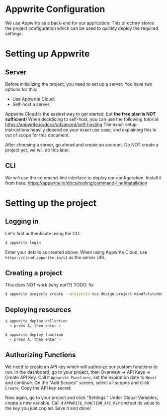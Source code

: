 # Appwrite Configuration

We use Appwrite as a back-end for our application.
This directory stores the project configuration which can be used to quickly deploy the required settings.


# Setting up Appwrite

## Server

Before initializing the project, you need to set up a server. You have two options for this:
- Use Appwrite Cloud;
- Self-host a server.

Appwrite Cloud is the easiest way to get started, but **the free plan is NOT sufficient!**
When decididing to self-host, you can use the following tutorial: https://appwrite.io/docs/advanced/self-hosting
The exact setup instructions heavily depend on your exact use case, and explaining this is out of scope
for this document.

After choosing a server, go ahead and create an account. Do NOT create a project yet, we will do this later.

## CLI

We will use the command-line interface to deploy our configuration.
Install it from here: https://appwrite.io/docs/tooling/command-line/installation

# Setting up the project

## Logging in

Let's first authenticate using the CLI:

```bash
$ appwrite login
```

Enter your details as created above.
When using Appwrite Cloud, use `https://cloud.appwrite.io/v1` as the server URL.

## Creating a project

This does NOT work (why not??)
TODO: fix

```bash
$ appwrite projects create --projectId tcs-design-project-mindfulstudent --name MindfulStudent
```

## Deploying resources

```bash
$ appwrite deploy collection
  < press A, then enter >

$ appwrite deploy function
  < press A, then enter >
```

## Authorizing Functions

We need to create an API key which will authorize our custom functions to run.
In the dashboard, go to your project, then Overview -> API Keys -> Create API Key.
Call it `Appwrite Functions`, set the expiration date to `Never` and continue.
On the "Add Scopes" screen, select all scopes and click `Create`. Copy the API key secret.

Now again, go to your project and click "Settings." Under Global Variables, create a new variable.
Call it `APPWRITE_FUNCTION_API_KEY` and set its value to the key you just copied.
Save it and done!
